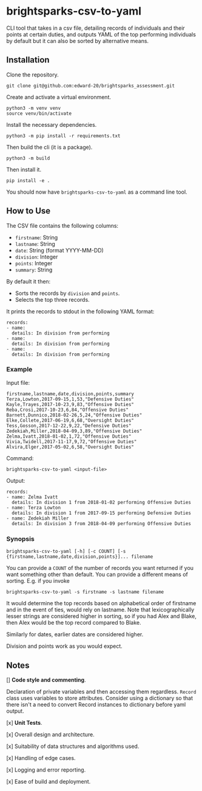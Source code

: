 # brightsparks-csv-to-yaml
CLI tool that takes in a csv file, detailing records of individuals and their
points at certain duties, and outputs YAML of the top performing individuals by
default but it can also be sorted by alternative means.

## Installation
Clone the repository. 
```
git clone git@github.com:edward-20/brightsparks_assessment.git
```
Create and activate a virtual environment. 
```
python3 -m venv venv
source venv/bin/activate
```
Install the necessary dependencies.
```
python3 -m pip install -r requirements.txt
```
Then build the cli (it is a package).
```
python3 -m build
```
Then install it.
```
pip install -e .
```
You should now have `brightsparks-csv-to-yaml` as a command line tool.

## How to Use
The CSV file contains the following columns:
* `firstname`: String
* `lastname`: String
* `date`: String (format YYYY-MM-DD)
* `division`: Integer
* `points`: Integer
* `summary`: String

By default it then:
* Sorts the records by `division` and `points`.
* Selects the top three records.

It prints the records to stdout in the following YAML format:
```
records:
- name:
  details: In division from performing
- name:
  details: In division from performing
- name:
  details: In division from performing
```

### Example
Input file:
```
firstname,lastname,date,division,points,summary
Terza,Lowton,2017-09-15,1,53,"Defensive Duties"
Kayle,Trayes,2017-10-23,9,83,"Offensive Duties"
Reba,Crosi,2017-10-23,6,84,"Offensive Duties"
Barnett,Dunnico,2018-02-26,5,24,"Offensive Duties"
Elke,Collete,2017-06-19,6,68,"Oversight Duties"
Tess,Gosson,2017-12-22,9,22,"Defensive Duties"
Zedekiah,Miller,2018-04-09,3,89,"Offensive Duties"
Zelma,Ivatt,2018-01-02,1,72,"Offensive Duties"
Vivia,Twidell,2017-11-17,9,72,"Offensive Duties"
Alvira,Elger,2017-05-02,6,58,"Oversight Duties"
```

Command:
```
brightsparks-csv-to-yaml <input-file>
```

Output:
```
records:
- name: Zelma Ivatt
  details: In division 1 from 2018-01-02 performing Offensive Duties
- name: Terza Lowton
  details: In division 1 from 2017-09-15 performing Defensive Duties
- name: Zedekiah Miller
  details: In division 3 from 2018-04-09 performing Offensive Duties
```
### Synopsis
```
brightsparks-csv-to-yaml [-h] [-c COUNT] [-s {firstname,lastname,date,division,points}]... filename
```
You can provide a `COUNT` of the number of records you want returned if you want something other than default.
You can provide a different means of sorting. E.g. if you invoke
```
brightsparks-csv-to-yaml -s firstname -s lastname filename
```
It would determine the top records based on alphabetical order of firstname and
in the event of ties, would rely on lastname. Note that lexicographically lesser
strings are considered higher in sorting, so if you had Alex and Blake, then
Alex would be the top record compared to Blake.

Similarly for dates, earlier dates are considered higher.

Division and points work as you would expect.

## Notes
[] **Code style and commenting**.

Declaration of private variables and then accessing them regardless.
`Record` class uses variables to store attributes. Consider using a dictionary
so that there isn't a need to convert Record instances to dictionary before yaml output.

[x] **Unit Tests**.

[x] Overall design and architecture.

[x] Suitability of data structures and algorithms used.

[x] Handling of edge cases.

[x] Logging and error reporting.

[x] Ease of build and deployment.
